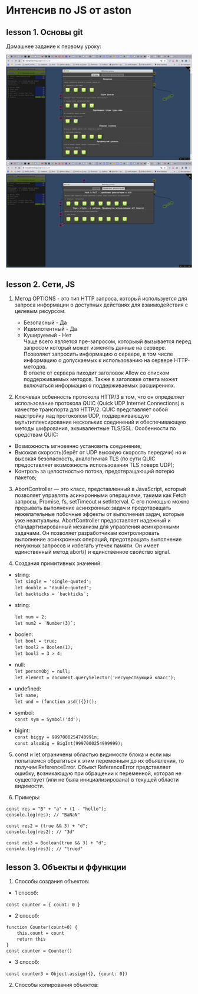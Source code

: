 # Интенсив по JS от aston

## lesson 1. Основы git

Домашнее задание к первому уроку:

![Первый скриншот](https://github.com/kotbegemot1/JS-intensit-33_aston/blob/main/images/1big.png)
![Первый скриншот](https://github.com/kotbegemot1/JS-intensit-33_aston/blob/main/images/2big.png)

 
## lesson 2. Сети, JS

1. Метод OPTIONS - это тип HTTP запроса, который используется для запроса информации о доступных действиях для взаимодействия с целевым ресурсом.
    - Безопасный - Да
    - Идемпотентный - Да
    - Кушируемый - Нет  
  Чаще всего является пре-запросом, которыый вызывается перед запросом который может изменять данные на сервере.  
  Позволяет запросить информацию о сервере, в том числе информацию о допускаемых к использованию на сервере HTTP-методов.  
  В ответе от сервера пиходит заголовок Allow со списком поддерживаемых методов. Также в заголовке ответа может включаться информация о поддерживаемых расширениях.  

2.  Ключевая осбенность протокола HTTP/3 в том, что он определяет использование протокола QUIC (Quick UDP Internet Connections) в качестве транспорта для HTTP/2. QUIC представляет собой надстройку над протоколом UDP, поддерживающую мультиплексирование нескольких соединений и обеспечивающую методы шифрования, эквивалентные TLS/SSL.
  Особенности по средствам QUIC:
  - Возможность мгновенно установить соединение;
  - Высокая скорость(берёт от UDP высокую скорость передачи) но и высокая безопасность, аналогичная TLS (по сути QUIC предоставляет возможность использования TLS поверх UDP);
  - Контроль за целостностью потока, предотвращающий потерю пакетов;

3. AbortController — это класс, представленный в JavaScript, который позволяет управлять асинхронными операциями, такими как Fetch запросы, Promise, fs, setTimeout и setInterval. С его помощью можно прерывать выполнение асинхронных задач и предотвращать нежелательные побочные эффекты от выполнения задач, которые уже неактуальны. AbortController предоставляет надежный и стандартизированный механизм для управления асинхронными задачами. Он позволяет разработчикам контролировать выполнение асинхронных операций, предотвращать выполнение ненужных запросов и избегать утечек памяти.
Он имеет единственный метод abort() и единственное свойство signal.

4. Cоздания примитивных значений: 
  
  - string:  
```let single = 'single-quoted';```  
```let double = "double-quoted";```  
```let backticks = `backticks`;```
  
  - string:

    ```let num = 2;```  
    ```let num2 = `Number(3)`;```
  
  - boolen:  
    ```let bool = true;```  
    ```let bool2 = Boolen(1);```  
    ```let bool3 = 3 > 4;```  
  
  - null:  
    ```let personObj = null;```  
    ```let element = document.querySelector('несуществующий класс');```  
  
  - undefined:  
    ```let name;```  
    ```let und = (function asd(){})();```  
  
  - symbol:  
    ```const sym = Symbol('dd');```  
  
  - bigint:  
    ```const biggy = 9997000254740991n;```  
    ```const alsoBig = BigInt(9997000254999999);```  

5. const и let ограничены областью видимости блока и если мы попытаемся обратиться к этим переменным до их объявления, то получим ReferenceError.
Объект ReferenceError представляет ошибку, возникающую при обращении к переменной, которая не существует (или не была инициализирована) в текущей области видимости.

6. Примеры:  

```
const res = "B" + "a" + (1 - "hello");
console.log(res); // "BaNaN"
```

```
const res2 = (true && 3) + "d";
console.log(res2); // "3d"
```

```
const res3 = Boolean(true && 3) + "d";
console.log(res3); // "trued"
```

## lesson 3. Объекты и ффункции

1. Способы создания объектов:  
- 1 способ:  

`const counter = { count: 0 }`

- 2 cпособ:  

```
function Counter(count=0) {
    this.count = count
    return this
}
const counter = Counter()
```
- 3 способ:  

`const counter3 = Object.assign({}, {count: 0})`

2. Способы копирования объектов: